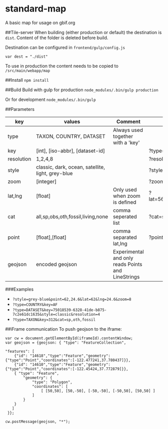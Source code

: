 # standard-map
A basic map for usage on gbif.org

##Tile-server
When building (either production or default) the destination is `dist`.
Content of the folder is deleted before build.

Destination can be configured in `frontend/gulp/config.js`
```
var dest = "./dist"
```
To use in production the content needs to be copied to ```/src/main/webapp/map```

##Install
`npm install`

##Build
Build with gulp for production `node_modules/.bin/gulp production`

Or for development `node_modules/.bin/gulp`

##Parameters

key|values|Comment|Example
---|------|--------|------
type|TAXON, COUNTRY, DATASET|Always used together with a 'key'|
key|[int], [iso-abbr], [dataset-id] ||  ?type=TAXON&key=12
resolution|1,2,4,8||?resolution=8
style|classic, dark, ocean, satellite, light, grey-blue|| ?style=grey-blue
zoom|[integer]||?zoom=10
lat,lng|[float]|Only used when zoom is defined|?lat=56.5&lng=12.1&zoom=6
cat|all,sp,obs,oth,fossil,living,none|comma seperated list|?cat=sp,obs
point|[float],[float]|comma separated lat,lng|?point=62,24.6
geojson|encoded geojson|Experimental and only reads Points and LineStrings|

###Examples
* `?style=grey-blue&point=62,24.6&lat=62&lng=24.6&zoom=8`
* `?type=COUNTRY&key=AF`
* `?type=DATASET&key=75018539-6328-41de-b875-7c2e61dc1635&style=classic&resolution=4`
* `?type=TAXON&key=312&cat=sp,oth,fossil`

##iFrame communication
To push geojson to the iframe:

```
var cw = document.getElementById(iframeId).contentWindow;
var geojson = {geojson: { "type": "FeatureCollection",

"features": [
    {"id": "14618","type":"Feature","geometry":{"type":"Point","coordinates":[-122.477241,37.780437]}},
    {"id": "14610","type":"Feature","geometry":{"type":"Point","coordinates":[-122.45424,37.772879]}},
    { "type": "Feature",
        "geometry": {
            "type": "Polygon",
            "coordinates": [
                [ [50,50], [50,-50], [-50,-50], [-50,50], [50,50] ]
            ]
        }
    }
   ]
 }};
 
cw.postMessage(geojson, "*");
```
